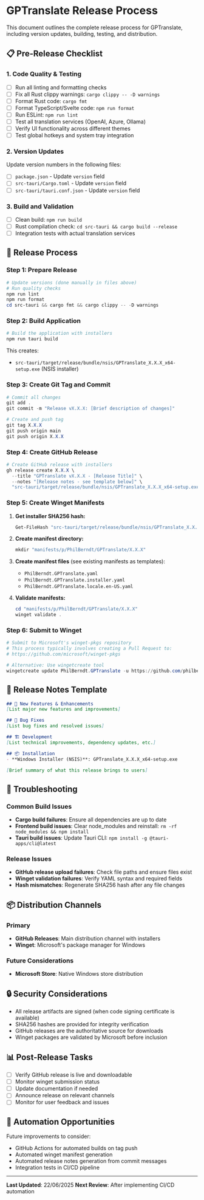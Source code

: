 # GPTranslate Release Process

This document outlines the complete release process for GPTranslate, including version updates, building, testing, and distribution.

## 📋 Pre-Release Checklist

### 1. Code Quality & Testing
- [ ] Run all linting and formatting checks
- [ ] Fix all Rust clippy warnings: `cargo clippy -- -D warnings`
- [ ] Format Rust code: `cargo fmt`
- [ ] Format TypeScript/Svelte code: `npm run format`
- [ ] Run ESLint: `npm run lint`
- [ ] Test all translation services (OpenAI, Azure, Ollama)
- [ ] Verify UI functionality across different themes
- [ ] Test global hotkeys and system tray integration

### 2. Version Updates
Update version numbers in the following files:
- [ ] `package.json` - Update `version` field
- [ ] `src-tauri/Cargo.toml` - Update `version` field
- [ ] `src-tauri/tauri.conf.json` - Update `version` field

### 3. Build and Validation
- [ ] Clean build: `npm run build`
- [ ] Rust compilation check: `cd src-tauri && cargo build --release`
- [ ] Integration tests with actual translation services

## 🚀 Release Process

### Step 1: Prepare Release
```powershell
# Update versions (done manually in files above)
# Run quality checks
npm run lint
npm run format
cd src-tauri && cargo fmt && cargo clippy -- -D warnings
```

### Step 2: Build Application
```powershell
# Build the application with installers
npm run tauri build
```

This creates:
- `src-tauri/target/release/bundle/nsis/GPTranslate_X.X.X_x64-setup.exe` (NSIS installer)

### Step 3: Create Git Tag and Commit
```powershell
# Commit all changes
git add .
git commit -m "Release vX.X.X: [Brief description of changes]"

# Create and push tag
git tag X.X.X
git push origin main
git push origin X.X.X
```

### Step 4: Create GitHub Release
```powershell
# Create GitHub release with installers
gh release create X.X.X \
  --title "GPTranslate vX.X.X - [Release Title]" \
  --notes "[Release notes - see template below]" \
  "src-tauri/target/release/bundle/nsis/GPTranslate_X.X.X_x64-setup.exe"
```

### Step 5: Create Winget Manifests
1. **Get installer SHA256 hash:**
   ```powershell
   Get-FileHash "src-tauri/target/release/bundle/nsis/GPTranslate_X.X.X_x64-setup.exe" -Algorithm SHA256
   ```

2. **Create manifest directory:**
   ```powershell
   mkdir "manifests/p/PhilBerndt/GPTranslate/X.X.X"
   ```

3. **Create manifest files** (see existing manifests as templates):
   - `PhilBerndt.GPTranslate.yaml`
   - `PhilBerndt.GPTranslate.installer.yaml`
   - `PhilBerndt.GPTranslate.locale.en-US.yaml`

4. **Validate manifests:**
   ```powershell
   cd "manifests/p/PhilBerndt/GPTranslate/X.X.X"
   winget validate .
   ```

### Step 6: Submit to Winget
```powershell
# Submit to Microsoft's winget-pkgs repository
# This process typically involves creating a Pull Request to:
# https://github.com/microsoft/winget-pkgs

# Alternative: Use wingetcreate tool
wingetcreate update PhilBerndt.GPTranslate -u https://github.com/philberndt/GPTranslate/releases/download/X.X.X/GPTranslate_X.X.X_x64-setup.exe -v X.X.X
```

## 📝 Release Notes Template

```markdown
## 🚀 New Features & Enhancements
[List major new features and improvements]

## 🔧 Bug Fixes
[List bug fixes and resolved issues]

## 🏗️ Development
[List technical improvements, dependency updates, etc.]

## 📦 Installation
- **Windows Installer (NSIS)**: GPTranslate_X.X.X_x64-setup.exe

[Brief summary of what this release brings to users]
```

## 🔧 Troubleshooting

### Common Build Issues
- **Cargo build failures**: Ensure all dependencies are up to date
- **Frontend build issues**: Clear node_modules and reinstall: `rm -rf node_modules && npm install`
- **Tauri build issues**: Update Tauri CLI: `npm install -g @tauri-apps/cli@latest`

### Release Issues
- **GitHub release upload failures**: Check file paths and ensure files exist
- **Winget validation failures**: Verify YAML syntax and required fields
- **Hash mismatches**: Regenerate SHA256 hash after any file changes

## 📦 Distribution Channels

### Primary
- **GitHub Releases**: Main distribution channel with installers
- **Winget**: Microsoft's package manager for Windows

### Future Considerations
- **Microsoft Store**: Native Windows store distribution

## 🔒 Security Considerations

- All release artifacts are signed (when code signing certificate is available)
- SHA256 hashes are provided for integrity verification
- GitHub releases are the authoritative source for downloads
- Winget packages are validated by Microsoft before inclusion

## 📊 Post-Release Tasks

- [ ] Verify GitHub release is live and downloadable
- [ ] Monitor winget submission status
- [ ] Update documentation if needed
- [ ] Announce release on relevant channels
- [ ] Monitor for user feedback and issues

## 🔄 Automation Opportunities

Future improvements to consider:
- GitHub Actions for automated builds on tag push
- Automated winget manifest generation
- Automated release notes generation from commit messages
- Integration tests in CI/CD pipeline

---

**Last Updated**: 22/06/2025
**Next Review**: After implementing CI/CD automation
